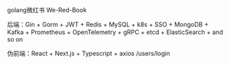 golang微红书 We-Red-Book 

后端：Gin + Gorm + JWT + Redis + MySQL + k8s + SSO + MongoDB + Kafka + Prometheus + OpenTelemetry + gRPC + etcd + ElasticSearch + and so on

伪前端：React + Next.js + Typescript + axios
/users/login
